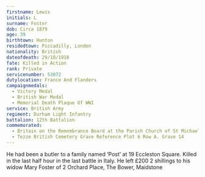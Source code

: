```yaml
---
firstname: Lewis
initials: L
surname: Foster
dob: Circa 1879
age: 39
birthtown: Hunton
residedtown: Piccadilly, London
nationality: British
dateofdeath: 29/10/1918
fate: Killed in Action 
rank: Private
servicenumber: 53072
dutylocation: France And Flanders
campaignmedals:
  - Victory Medal
  - British War Medal
  - Memorial Death Plaque Of WWI
service: British Army
regiment: Durham Light Infantry
battalion: 12th Battalion 
commemorated:
  - Britain on the Remembrance Board at the Parish Church of St Michael & All Angels, Maidstone
  - Tezze British Cemetery Grave Reference Plot 6 Row A. Grave 14 
---
```

He had been a butler to a family named ‘Post’ at 19 Eccleston Square.
Killed in the last half hour in the last battle in Italy. 
He left £200 2 shillings to his widow Mary Foster of 2 Orchard Place, The Bower, Maidstone


